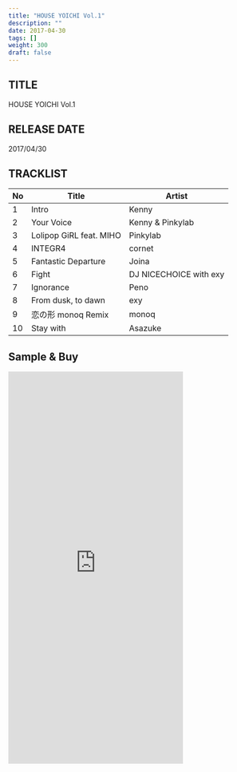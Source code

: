 ```yaml
---
title: "HOUSE YOICHI Vol.1"
description: ""
date: 2017-04-30
tags: []
weight: 300
draft: false
---
```


## TITLE
HOUSE YOICHI Vol.1

## RELEASE DATE
2017/04/30

## TRACKLIST

No | Title | Artist
--- | --- | ---
1 | Intro | Kenny
2 | Your Voice | Kenny & Pinkylab
3 | Lolipop GiRL feat. MIHO | Pinkylab
4 | INTEGR4 | cornet
5 | Fantastic Departure| Joina
6 | Fight | DJ NICECHOICE with exy
7 | Ignorance | Peno
8 | From dusk, to dawn | exy
9 | 恋の形 monoq Remix | monoq
10 | Stay with | Asazuke

## Sample & Buy

<iframe style="border: 0; width: 350px; height: 786px;" src="https://bandcamp.com/EmbeddedPlayer/album=3257579718/size=large/bgcol=ffffff/linkcol=0687f5/transparent=true/" seamless><a href="http://houseyoichi.bandcamp.com/album/house-yoichi-vol-1">HOUSE YOICHI Vol.1 by HOUSE YOICHI</a></iframe>